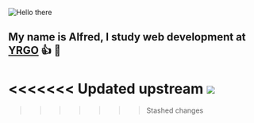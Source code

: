 ![Hello there](https://media1.giphy.com/media/xTiIzJSKB4l7xTouE8/giphy.gif?cid=ecf05e47q5co9c4o2xj65zykueoxvtcy86qq7e1gykh4wgnu&rid=giphy.gif&ct=g)

## My name is Alfred, I study web development at [**YRGO**](https://www.yrgo.se/utbildningar/webbutvecklare/ "YRGO") :+1: :seedling: ##


<<<<<<< Updated upstream
![](https://media.giphy.com/media/8JTFsZmnTR1Rs1JFVP/giphy.gif) 
=======
<!--
**alun0511/alun0511** is a ✨ _special_ ✨ repository because its `README.md` (this file) appears on your GitHub profile.

Here are some ideas to get you started:

- 🔭 I’m currently working on ...
- 🌱 I’m currently learning ...
- 👯 I’m looking to collaborate on ...
- 🤔 I’m looking for help with ...
- 💬 Ask me about ...
- 📫 How to reach me: ...
- 😄 Pronouns: ...
- ⚡ Fun fact: ...
-->
>>>>>>> Stashed changes
